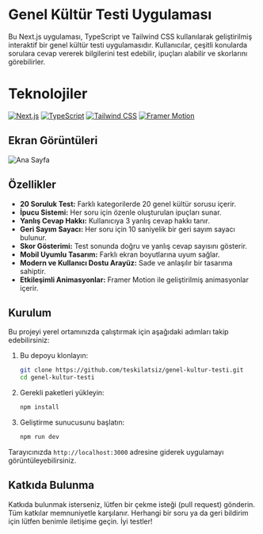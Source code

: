 # Genel Kültür Testi Uygulaması

Bu Next.js uygulaması, TypeScript ve Tailwind CSS kullanılarak geliştirilmiş interaktif bir genel kültür testi uygulamasıdır. Kullanıcılar, çeşitli konularda sorulara cevap vererek bilgilerini test edebilir, ipuçları alabilir ve skorlarını görebilirler.

# Teknolojiler

[![Next.js](https://img.shields.io/badge/Next.js-black?style=for-the-badge&logo=nextdotjs)](https://nextjs.org/)
[![TypeScript](https://img.shields.io/badge/TypeScript-007ACC?style=for-the-badge&logo=typescript)](https://www.typescriptlang.org/)
[![Tailwind CSS](https://img.shields.io/badge/Tailwind_CSS-38B2AC?style=for-the-badge&logo=tailwind-css)](https://tailwindcss.com/)
[![Framer Motion](https://img.shields.io/badge/Framer%20Motion-black?style=for-the-badge&logo=framer)](https://www.framer.com/motion/)

## Ekran Görüntüleri
![Ana Sayfa](https://i.hizliresim.com/bwty9r3.png)

## Özellikler

- **20 Soruluk Test:** Farklı kategorilerde 20 genel kültür sorusu içerir.
- **İpucu Sistemi:** Her soru için özenle oluşturulan ipuçları sunar.
- **Yanlış Cevap Hakkı:** Kullanıcıya 3 yanlış cevap hakkı tanır.
- **Geri Sayım Sayacı:** Her soru için 10 saniyelik bir geri sayım sayacı bulunur.
- **Skor Gösterimi:** Test sonunda doğru ve yanlış cevap sayısını gösterir.
- **Mobil Uyumlu Tasarım:** Farklı ekran boyutlarına uyum sağlar.
- **Modern ve Kullanıcı Dostu Arayüz:** Sade ve anlaşılır bir tasarıma sahiptir.
- **Etkileşimli Animasyonlar:** Framer Motion ile geliştirilmiş animasyonlar içerir.

## Kurulum

Bu projeyi yerel ortamınızda çalıştırmak için aşağıdaki adımları takip edebilirsiniz:

1. Bu depoyu klonlayın:
    ```bash
    git clone https://github.com/teskilatsiz/genel-kultur-testi.git
    cd genel-kultur-testi
    ```

2. Gerekli paketleri yükleyin:
    ```bash
    npm install
    ```

3. Geliştirme sunucusunu başlatın:
    ```bash
    npm run dev
    ```

Tarayıcınızda `http://localhost:3000` adresine giderek uygulamayı görüntüleyebilirsiniz.

## Katkıda Bulunma

Katkıda bulunmak isterseniz, lütfen bir çekme isteği (pull request) gönderin. Tüm katkılar memnuniyetle karşılanır.
Herhangi bir soru ya da geri bildirim için lütfen benimle iletişime geçin. İyi testler!
